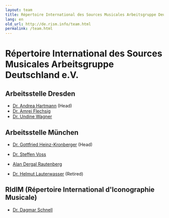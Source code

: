 ```yaml
---
layout: team
title: Répertoire International des Sources Musicales Arbeitsgruppe Deutschland e.V.Arbeitsstelle DresdenArbeitsstelle MünchenRIdIM (Répertoire International d'Iconographie Musicale)
lang: en
old_url: http://de.rism.info/team.html
permalink: /team.html
---
```



# Répertoire International des Sources Musicales Arbeitsgruppe Deutschland e.V.

## Arbeitsstelle Dresden
- [Dr. Andrea Hartmann](team/dr-andrea-hartmann.html "Opens internal link in current window") (Head)
- [Dr. Amrei Flechsig](team/dr-amrei-flechsig.html "Opens internal link in current window")
- [Dr. Undine Wagner](team/dr-undine-wagner.html "Opens internal link in current window")

## Arbeitsstelle München
- [Dr. Gottfried Heinz-Kronberger](team/dr-gottfried-heinz-kronberger.html "Opens internal link in current window") (Head)
- [Dr. Steffen Voss](team/dr-steffen-voss.html#c3002 "Opens internal link in current window")
- [Alan Dergal Rautenberg](mailto:alan.dergal-rautenberg@sbb.spk-berlin.de "Opens window for sending email")

- [Dr. Helmut Lauterwasser](team/dr-helmut-lauterwasser.html#c2982 "Opens internal link in current window") (Retired)

## RIdIM (Répertoire International d'Iconographie Musicale)
- [Dr. Dagmar Schnell](team/dr-dagmar-schnell.html#c3077 "Opens internal link in current window")

